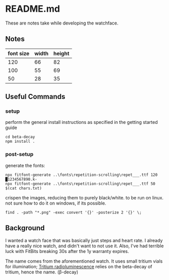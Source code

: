 # README.md

These are notes take while developing the watchface.

## Notes

| font size | width | height |
| --------- | ----- | ------ |
| 120       | 66    | 82     |
| 100       | 55    | 69     |
| 50        | 28    | 35     |

## Useful Commands

### setup

perform the general install instructions as specified in the getting started guide

    cd beta-decay
    npm install .

### post-setup

generate the fonts:

    npx fitfont-generate ..\fonts\repetition-scrolling\repet___.ttf 120 █1234567890.k-
    npx fitfont-generate ..\fonts\repetition-scrolling\repet___.ttf 50 $(cat chars.txt)

crispen the images, reducing them to purely black/white. to be run on linux. not sure how to do it on windows, if its possible.

    find . -path "*.png" -exec convert '{}' -posterize 2 '{}' \;

## Background

I wanted a watch face that was basically just steps and heart rate. I already have a really nice watch, and didn't want to not use it. Also, I've had terrible luck with FitBits breaking 30s after the 1y warranty expires.

The name comes from the aforementioned watch. It uses small tritium vials for illumination; [Tritium radioluminescence](https://en.wikipedia.org/wiki/Tritium_radioluminescence) relies on the beta-decay of tritium, hence the name. (β-decay)
